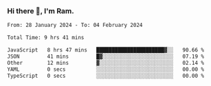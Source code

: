 ### Hi there 👋, I'm Ram.

<!--START_SECTION:waka-->

```txt
From: 28 January 2024 - To: 04 February 2024

Total Time: 9 hrs 41 mins

JavaScript   8 hrs 47 mins   ██████████████████████▓░░   90.66 %
JSON         41 mins         █▓░░░░░░░░░░░░░░░░░░░░░░░   07.19 %
Other        12 mins         ▓░░░░░░░░░░░░░░░░░░░░░░░░   02.14 %
YAML         0 secs          ░░░░░░░░░░░░░░░░░░░░░░░░░   00.00 %
TypeScript   0 secs          ░░░░░░░░░░░░░░░░░░░░░░░░░   00.00 %
```

<!--END_SECTION:waka-->
